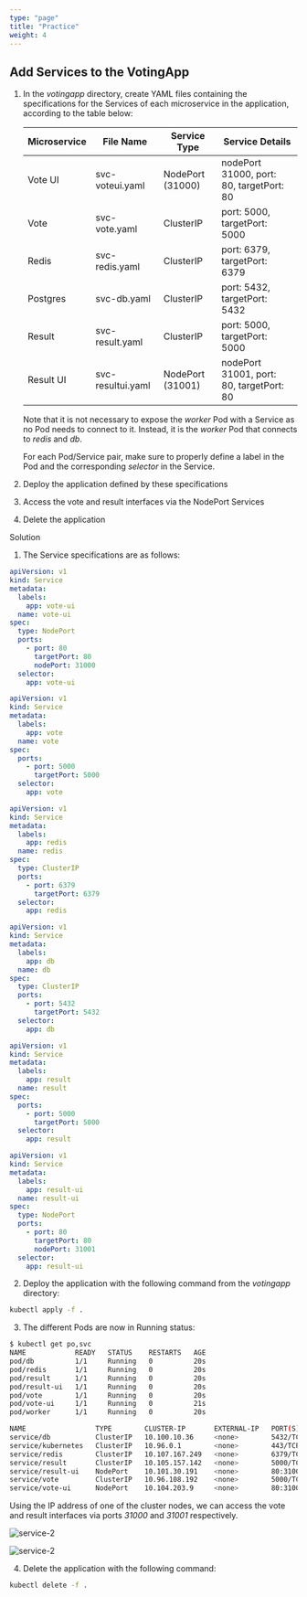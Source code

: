 ```yaml
---
type: "page"
title: "Practice"
weight: 4
---
```


## Add Services to the VotingApp

1. In the *votingapp* directory, create YAML files containing the specifications for the Services of each microservice in the application, according to the table below:

    | Microservice | File Name         | Service Type     | Service Details                          |
    | ---          | ---               | ---              | ---                                      |
    | Vote UI      | svc-voteui.yaml   | NodePort (31000) | nodePort 31000, port: 80, targetPort: 80 |
    | Vote         | svc-vote.yaml     | ClusterIP        | port: 5000, targetPort: 5000             |
    | Redis        | svc-redis.yaml    | ClusterIP        | port: 6379, targetPort: 6379             |
    | Postgres     | svc-db.yaml       | ClusterIP        | port: 5432, targetPort: 5432             |
    | Result       | svc-result.yaml   | ClusterIP        | port: 5000, targetPort: 5000             |
    | Result UI    | svc-resultui.yaml | NodePort (31001) | nodePort 31001, port: 80, targetPort: 80 |

    Note that it is not necessary to expose the *worker* Pod with a Service as no Pod needs to connect to it. Instead, it is the *worker* Pod that connects to *redis* and *db*.

    For each Pod/Service pair, make sure to properly define a label in the Pod and the corresponding *selector* in the Service.

2. Deploy the application defined by these specifications

3. Access the vote and result interfaces via the NodePort Services

4. Delete the application

Solution

1. The Service specifications are as follows:


  ```yaml
  apiVersion: v1
  kind: Service
  metadata:
    labels:
      app: vote-ui
    name: vote-ui
  spec:
    type: NodePort
    ports:
      - port: 80
        targetPort: 80
        nodePort: 31000
    selector:
      app: vote-ui
  ```



  ``` yaml
  apiVersion: v1
  kind: Service
  metadata:
    labels:
      app: vote
    name: vote
  spec:
    ports:
      - port: 5000
        targetPort: 5000
    selector:
      app: vote
  ```



  ``` yaml
  apiVersion: v1
  kind: Service
  metadata:
    labels:
      app: redis
    name: redis
  spec:
    type: ClusterIP
    ports:
      - port: 6379
        targetPort: 6379
    selector:
      app: redis
  ```



  ``` yaml
  apiVersion: v1
  kind: Service
  metadata:
    labels:
      app: db
    name: db
  spec:
    type: ClusterIP
    ports:
      - port: 5432
        targetPort: 5432
    selector:
      app: db
  ```



  ``` yaml
  apiVersion: v1
  kind: Service
  metadata:
    labels:
      app: result
    name: result
  spec:
    ports:
      - port: 5000
        targetPort: 5000
    selector:
      app: result
  ```



  ``` yaml
  apiVersion: v1
  kind: Service
  metadata:
    labels:
      app: result-ui
    name: result-ui
  spec:
    type: NodePort
    ports:
      - port: 80
        targetPort: 80
        nodePort: 31001
    selector:
      app: result-ui
  ```




2. Deploy the application with the following command from the *votingapp* directory:

```bash
kubectl apply -f .
```

3. The different Pods are now in Running status:

```bash
$ kubectl get po,svc
NAME            READY   STATUS    RESTARTS   AGE
pod/db          1/1     Running   0          20s
pod/redis       1/1     Running   0          20s
pod/result      1/1     Running   0          20s
pod/result-ui   1/1     Running   0          20s
pod/vote        1/1     Running   0          20s
pod/vote-ui     1/1     Running   0          21s
pod/worker      1/1     Running   0          20s

NAME                 TYPE        CLUSTER-IP       EXTERNAL-IP   PORT(S)        AGE
service/db           ClusterIP   10.100.10.36     <none>        5432/TCP       20s
service/kubernetes   ClusterIP   10.96.0.1        <none>        443/TCP        29m
service/redis        ClusterIP   10.107.167.249   <none>        6379/TCP       20s
service/result       ClusterIP   10.105.157.142   <none>        5000/TCP       20s
service/result-ui    NodePort    10.101.30.191    <none>        80:31001/TCP   20s
service/vote         ClusterIP   10.96.108.192    <none>        5000/TCP       20s
service/vote-ui      NodePort    10.104.203.9     <none>        80:31000/TCP   20s
```

Using the IP address of one of the cluster nodes, we can access the vote and result interfaces via ports *31000* and *31001* respectively.

![service-2](vote-2.png)

![service-2](result-1.png)

4. Delete the application with the following command:

```bash
kubectl delete -f .
```



